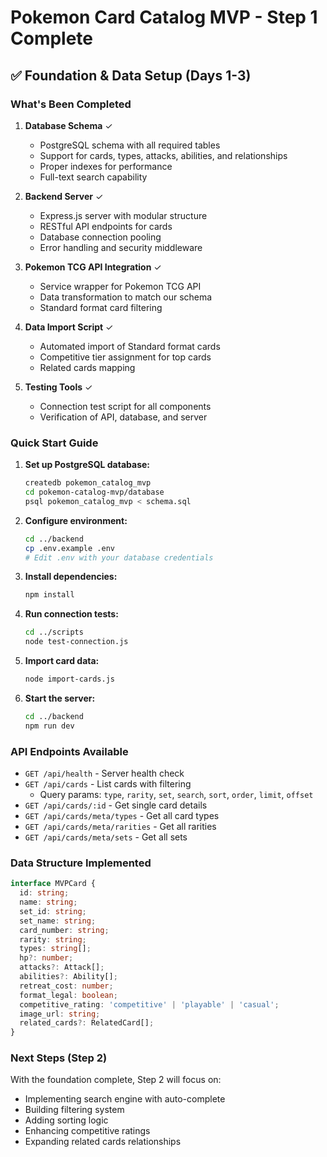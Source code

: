 # Pokemon Card Catalog MVP - Step 1 Complete

## ✅ Foundation & Data Setup (Days 1-3)

### What's Been Completed

1. **Database Schema** ✓
   - PostgreSQL schema with all required tables
   - Support for cards, types, attacks, abilities, and relationships
   - Proper indexes for performance
   - Full-text search capability

2. **Backend Server** ✓
   - Express.js server with modular structure
   - RESTful API endpoints for cards
   - Database connection pooling
   - Error handling and security middleware

3. **Pokemon TCG API Integration** ✓
   - Service wrapper for Pokemon TCG API
   - Data transformation to match our schema
   - Standard format card filtering

4. **Data Import Script** ✓
   - Automated import of Standard format cards
   - Competitive tier assignment for top cards
   - Related cards mapping

5. **Testing Tools** ✓
   - Connection test script for all components
   - Verification of API, database, and server

### Quick Start Guide

1. **Set up PostgreSQL database:**
   ```bash
   createdb pokemon_catalog_mvp
   cd pokemon-catalog-mvp/database
   psql pokemon_catalog_mvp < schema.sql
   ```

2. **Configure environment:**
   ```bash
   cd ../backend
   cp .env.example .env
   # Edit .env with your database credentials
   ```

3. **Install dependencies:**
   ```bash
   npm install
   ```

4. **Run connection tests:**
   ```bash
   cd ../scripts
   node test-connection.js
   ```

5. **Import card data:**
   ```bash
   node import-cards.js
   ```

6. **Start the server:**
   ```bash
   cd ../backend
   npm run dev
   ```

### API Endpoints Available

- `GET /api/health` - Server health check
- `GET /api/cards` - List cards with filtering
  - Query params: `type`, `rarity`, `set`, `search`, `sort`, `order`, `limit`, `offset`
- `GET /api/cards/:id` - Get single card details
- `GET /api/cards/meta/types` - Get all card types
- `GET /api/cards/meta/rarities` - Get all rarities
- `GET /api/cards/meta/sets` - Get all sets

### Data Structure Implemented

```typescript
interface MVPCard {
  id: string;
  name: string;
  set_id: string;
  set_name: string;
  card_number: string;
  rarity: string;
  types: string[];
  hp?: number;
  attacks?: Attack[];
  abilities?: Ability[];
  retreat_cost: number;
  format_legal: boolean;
  competitive_rating: 'competitive' | 'playable' | 'casual';
  image_url: string;
  related_cards?: RelatedCard[];
}
```

### Next Steps (Step 2)

With the foundation complete, Step 2 will focus on:
- Implementing search engine with auto-complete
- Building filtering system
- Adding sorting logic
- Enhancing competitive ratings
- Expanding related cards relationships